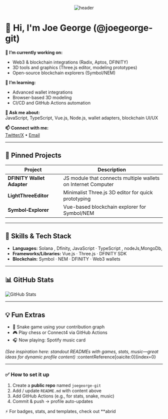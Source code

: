 <p align="center">
  <img src="https://capsule-render.vercel.app/api?type=waving&text=Hey%20there!%20👋&color=gradient&height=120" alt="header"/>
</p>

# 👋 Hi, I'm Joe George (@joegeorge-git)

**🔭 I’m currently working on:**  
- Web3 & blockchain integrations (Radix, Aptos, DFINITY)  
- 3D tools and graphics (Three.js editor, modeling prototypes)  
- Open-source blockchain explorers (Symbol/NEM)

**🌱 I’m learning:**  
- Advanced wallet integrations  
- Browser-based 3D modeling  
- CI/CD and GitHub Actions automation

**💬 Ask me about:**  
JavaScript, TypeScript, Vue.js, Node.js, wallet adapters, blockchain UI/UX

**📫 Connect with me:**  
[Twitter/X](https://x.com/itsjoegeorge) • [Email](mailto:jomongeorge23@gmail.com)

---

## 📌 Pinned Projects

| Project | Description |
|--------|-------------|
| **DFINITY Wallet Adapter** | JS module that connects multiple wallets on Internet Computer |
| **LightThreeEditor** | Minimalist Three.js 3D editor for quick prototyping |
| **Symbol‑Explorer** | Vue-based blockchain explorer for Symbol/NEM |

---

## 🎯 Skills & Tech Stack

- **Languages:** Solana , Dfinity, JavaScript · TypeScript , nodeJs,MongoDb,
- **Frameworks/Libraries:** Vue.js · Three.js · DFINITY SDK  
- **Blockchain:** Symbol · NEM · DFINITY · Web3 wallets  

---

## 📊 GitHub Stats

![GitHub Stats](https://github-readme-stats.vercel.app/api?username=joegeorge-git&show_icons=true&theme=dark)

---

## 💡 Fun Extras

- 🐍 Snake game using your contribution graph  
- 🎮 Play chess or Connect4 via GitHub Actions  
- 🎧 Now playing: Spotify music card

*(See inspiration here: standout READMEs with games, stats, music—great ideas for dynamic profile content)* :contentReference[oaicite:0]{index=0}

---

### ✅ How to set it up

1. Create a **public repo** named `joegeorge‑git`  
2. Add / update `README.md` with content above  
3. Add GitHub Actions (e.g., for stats, snake, music)  
4. Commit & push → profile auto-updates

⚡ For badges, stats, and templates, check out **abrid
